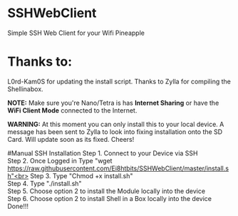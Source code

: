 # SSHWebClient
Simple SSH Web Client for your Wifi Pineapple

# Thanks to:
L0rd-Kam0S for updating the install script. Thanks to Zylla for compiling the Shellinabox.  

<strong>NOTE:</strong> Make sure you're Nano/Tetra is has <strong>Internet Sharing</strong> or have the <strong>WiFi Client Mode</strong> connected to the Internet.

<strong>WARNING:</strong> At this moment you can only install this to your local device. A message has been sent to Zylla to look into fixing installation onto the SD Card. Will update soon as its fixed. Cheers!

#Manual SSH Installation
Step 1. Connect to your Device via SSH<br>
Step 2. Once Logged in Type "wget https://raw.githubusercontent.com/Ei8htbits/SSHWebClient/master/install.sh"<br>
Step 3. Type "Chmod +x install.sh"<br>
Step 4. Type "./install.sh"<br>
Step 5. Choose option 2 to install the Module locally into the device<br>
Step 6. Choose option 2 to install Shell in a Box locally into the device<br>
Done!!!
